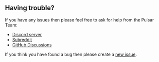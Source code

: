 ## Having trouble?

If you have any issues then please feel free to ask for help from the Pulsar Team:

- [Discord server](https://discord.gg/7aEbB9dGRT)
- [Subreddit](https://www.reddit.com/r/pulsaredit/)
- [GitHub Discussions](https://github.com/orgs/pulsar-edit/discussions)

If you think you have found a bug then please create a
[new issue](https://github.com/pulsar-edit/pulsar/issues).
